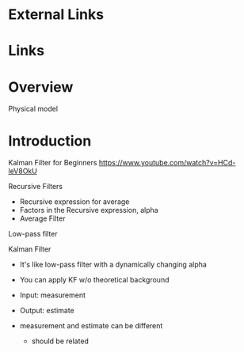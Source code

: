 
# External Links


# Links


# Overview

Physical model


# Introduction


Kalman Filter for Beginners
https://www.youtube.com/watch?v=HCd-leV8OkU

Recursive Filters
- Recursive expression for average
- Factors in the Recursive expression, alpha
- Average Filter

Low-pass filter

Kalman Filter
- It's like low-pass filter with a dynamically changing alpha
- You can apply KF w/o theoretical background

- Input: measurement
- Output: estimate
- measurement and estimate can be different
	- should be related